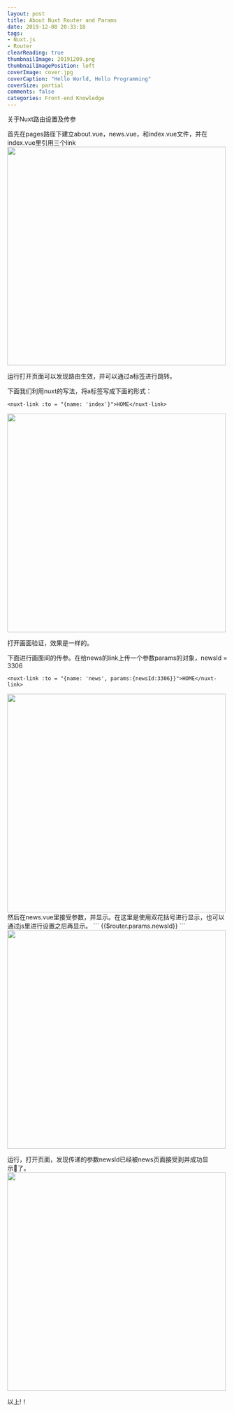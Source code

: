 ```yaml
---
layout: post
title: About Nuxt Router and Params
date: 2019-12-08 20:33:18
tags:
- Nuxt.js
- Router
clearReading: true
thumbnailImage: 20191209.png
thumbnailImagePosition: left
coverImage: cover.jpg
coverCaption: "Hello World, Hello Programming"
coverSize: partial
comments: false
categories: Front-end Knowledge
---
```


关于Nuxt路由设置及传参
<!--more-->
首先在pages路径下建立about.vue，news.vue，和index.vue文件，并在index.vue里引用三个link
<br>
<img src="./1.png" style="width: 500px">

运行打开页面可以发现路由生效，并可以通过a标签进行跳转。

下面我们利用nuxt的写法，将a标签写成下面的形式：
```
<nuxt-link :to = "{name: 'index'}">HOME</nuxt-link>
```
<img src="./2.png" style="width: 500px">

打开画面验证，效果是一样的。

下面进行画面间的传参。在给news的link上传一个参数params的对象，newsId = 3306
```
<nuxt-link :to = "{name: 'news', params:{newsId:3306}}">HOME</nuxt-link>
```
<img src="./3.png" style="width: 500px">
然后在news.vue里接受参数，并显示。在这里是使用双花括号进行显示，也可以通过js里进行设置之后再显示。
```
{{$router.params.newsId}}
```

<img src="./4.png" style="width: 500px">

运行，打开页面，发现传递的参数newsId已经被news页面接受到并成功显示了。
<br>
<img src="./5.png" style="width: 500px">

以上!！
